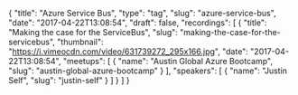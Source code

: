 {
  "title": "Azure Service Bus",
  "type": "tag",
  "slug": "azure-service-bus",
  "date": "2017-04-22T13:08:54",
  "draft": false,
  "recordings": [
    {
      "title": "Making the case for the ServiceBus",
      "slug": "making-the-case-for-the-servicebus",
      "thumbnail": "https://i.vimeocdn.com/video/631739272_295x166.jpg",
      "date": "2017-04-22T13:08:54",
      "meetups": [
        {
          "name": "Austin Global Azure Bootcamp",
          "slug": "austin-global-azure-bootcamp"
        }
      ],
      "speakers": [
        {
          "name": "Justin Self",
          "slug": "justin-self"
        }
      ]
    }
  ]
}